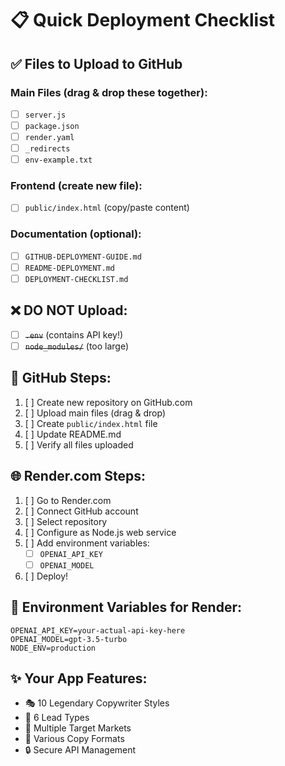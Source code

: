 # 📋 Quick Deployment Checklist

## ✅ Files to Upload to GitHub

### **Main Files** (drag & drop these together):
- [ ] `server.js`
- [ ] `package.json`
- [ ] `render.yaml`
- [ ] `_redirects`
- [ ] `env-example.txt`

### **Frontend** (create new file):
- [ ] `public/index.html` (copy/paste content)

### **Documentation** (optional):
- [ ] `GITHUB-DEPLOYMENT-GUIDE.md`
- [ ] `README-DEPLOYMENT.md`
- [ ] `DEPLOYMENT-CHECKLIST.md`

## ❌ DO NOT Upload:
- [ ] ~~`.env`~~ (contains API key!)
- [ ] ~~`node_modules/`~~ (too large)

## 🚀 GitHub Steps:
1. [ ] Create new repository on GitHub.com
2. [ ] Upload main files (drag & drop)
3. [ ] Create `public/index.html` file
4. [ ] Update README.md
5. [ ] Verify all files uploaded

## 🌐 Render.com Steps:
1. [ ] Go to Render.com
2. [ ] Connect GitHub account
3. [ ] Select repository
4. [ ] Configure as Node.js web service
5. [ ] Add environment variables:
   - [ ] `OPENAI_API_KEY`
   - [ ] `OPENAI_MODEL`
6. [ ] Deploy!

## 🎯 Environment Variables for Render:
```
OPENAI_API_KEY=your-actual-api-key-here
OPENAI_MODEL=gpt-3.5-turbo
NODE_ENV=production
```

## ✨ Your App Features:
- 🎭 10 Legendary Copywriter Styles
- 📝 6 Lead Types  
- 🎯 Multiple Target Markets
- 📱 Various Copy Formats
- 🔒 Secure API Management 